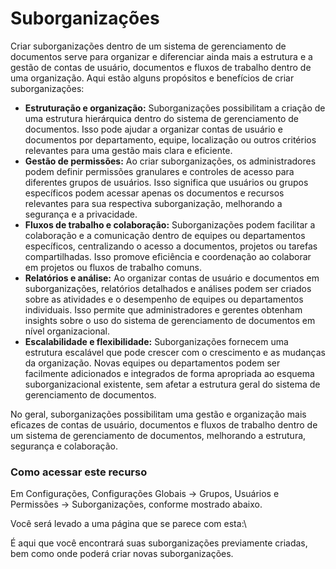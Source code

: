 # Suborganizações

Criar suborganizações dentro de um sistema de gerenciamento de documentos serve para organizar e diferenciar ainda mais a estrutura e a gestão de contas de usuário, documentos e fluxos de trabalho dentro de uma organização. Aqui estão alguns propósitos e benefícios de criar suborganizações:

* **Estruturação e organização:** Suborganizações possibilitam a criação de uma estrutura hierárquica dentro do sistema de gerenciamento de documentos. Isso pode ajudar a organizar contas de usuário e documentos por departamento, equipe, localização ou outros critérios relevantes para uma gestão mais clara e eficiente.
* **Gestão de permissões:** Ao criar suborganizações, os administradores podem definir permissões granulares e controles de acesso para diferentes grupos de usuários. Isso significa que usuários ou grupos específicos podem acessar apenas os documentos e recursos relevantes para sua respectiva suborganização, melhorando a segurança e a privacidade.
* **Fluxos de trabalho e colaboração:** Suborganizações podem facilitar a colaboração e a comunicação dentro de equipes ou departamentos específicos, centralizando o acesso a documentos, projetos ou tarefas compartilhadas. Isso promove eficiência e coordenação ao colaborar em projetos ou fluxos de trabalho comuns.
* **Relatórios e análise:** Ao organizar contas de usuário e documentos em suborganizações, relatórios detalhados e análises podem ser criados sobre as atividades e o desempenho de equipes ou departamentos individuais. Isso permite que administradores e gerentes obtenham insights sobre o uso do sistema de gerenciamento de documentos em nível organizacional.
* **Escalabilidade e flexibilidade:** Suborganizações fornecem uma estrutura escalável que pode crescer com o crescimento e as mudanças da organização. Novas equipes ou departamentos podem ser facilmente adicionados e integrados de forma apropriada ao esquema suborganizacional existente, sem afetar a estrutura geral do sistema de gerenciamento de documentos.

No geral, suborganizações possibilitam uma gestão e organização mais eficazes de contas de usuário, documentos e fluxos de trabalho dentro de um sistema de gerenciamento de documentos, melhorando a estrutura, segurança e colaboração.

### Como acessar este recurso

Em Configurações, Configurações Globais → Grupos, Usuários e Permissões → Suborganizações, conforme mostrado abaixo.

Você será levado a uma página que se parece com esta:\\

É aqui que você encontrará suas suborganizações previamente criadas, bem como onde poderá criar novas suborganizações.
